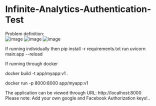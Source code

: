 # Infinite-Analytics-Authentication-Test  
Problem definition:   
![image](https://github.com/user-attachments/assets/0ada1452-84a1-4e23-adde-81d232964ba4)
![image](https://github.com/user-attachments/assets/cf6be09a-9743-4b12-9766-1c5a0a7e9325)
![image](https://github.com/user-attachments/assets/c2bf334c-a893-42ce-bc35-143bfd932c23)

If running individually then
pip install -r requirements.txt
run uvicorn main:app --reload

If running through docker

docker build -t app/myapp:v1 .

docker run -p 8000:8000 app/myapp:v1

The application can be viewed through URL: http://localhost:8000  
Please note: Add your own google and Facebook Authorization keys!..
